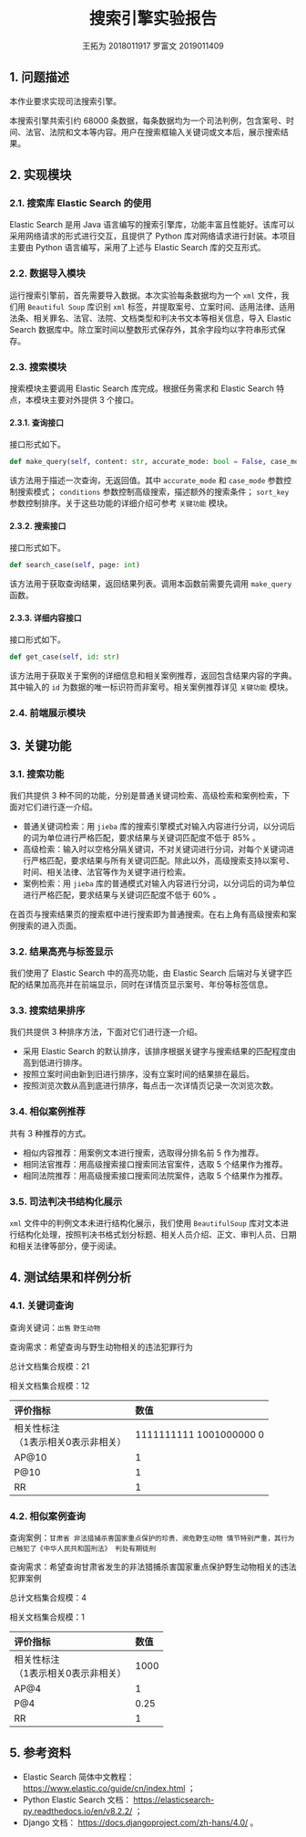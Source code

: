# <center>搜索引擎实验报告</center>
<center>王拓为 2018011917  罗富文 2019011409</center>

## 1. 问题描述
本作业要求实现司法搜索引擎。

本搜索引擎共索引约 68000 条数据，每条数据均为一个司法判例，包含案号、时间、法官、法院和文本等内容。用户在搜索框输入关键词或文本后，展示搜索结果。

## 2. 实现模块
### 2.1. 搜索库 Elastic Search 的使用
Elastic Search 是用 Java 语言编写的搜索引擎库，功能丰富且性能好。该库可以采用网络请求的形式进行交互，且提供了 Python 库对网络请求进行封装。本项目主要由 Python 语言编写，采用了上述与 Elastic Search 库的交互形式。

### 2.2. 数据导入模块
运行搜索引擎前，首先需要导入数据。本次实验每条数据均为一个 `xml` 文件，我们用 `Beautiful Soup` 库识别 `xml` 标签，并提取案号、立案时间、适用法律、适用法条、相关罪名、法官、法院、文档类型和判决书文本等相关信息，导入 Elastic Search 数据库中。除立案时间以整数形式保存外，其余字段均以字符串形式保存。

### 2.3. 搜索模块
搜索模块主要调用 Elastic Search 库完成。根据任务需求和 Elastic Search 特点，本模块主要对外提供 3 个接口。

#### 2.3.1. 查询接口
接口形式如下。

```python
def make_query(self, content: str, accurate_mode: bool = False, case_mode: bool = False, conditions: dict = dict(), sort_key: str = '')
```

该方法用于描述一次查询，无返回值。其中 `accurate_mode` 和 `case_mode` 参数控制搜索模式； `conditions` 参数控制高级搜索，描述额外的搜索条件； `sort_key` 参数控制排序。关于这些功能的详细介绍可参考 `关键功能` 模块。

#### 2.3.2. 搜索接口
接口形式如下。

```python
def search_case(self, page: int)
```

该方法用于获取查询结果，返回结果列表。调用本函数前需要先调用 `make_query` 函数。

#### 2.3.3. 详细内容接口
接口形式如下。

```python
def get_case(self, id: str)
```

该方法用于获取关于案例的详细信息和相关案例推荐，返回包含结果内容的字典。其中输入的 `id` 为数据的唯一标识符而非案号。相关案例推荐详见 `关键功能` 模块。

### 2.4. 前端展示模块

## 3. 关键功能
### 3.1. 搜索功能
我们共提供 3 种不同的功能，分别是普通关键词检索、高级检索和案例检索，下面对它们进行逐一介绍。

 - 普通关键词检索：用 `jieba` 库的搜索引擎模式对输入内容进行分词，以分词后的词为单位进行严格匹配，要求结果与关键词匹配度不低于 85% 。
 - 高级检索：输入时以空格分隔关键词，不对关键词进行分词，对每个关键词进行严格匹配，要求结果与所有关键词匹配。除此以外，高级搜索支持以案号、时间、相关法律、法官等作为关键字进行检索。
 - 案例检索：用 `jieba` 库的普通模式对输入内容进行分词，以分词后的词为单位进行严格匹配，要求结果与关键词匹配度不低于 60% 。

在首页与搜索结果页的搜索框中进行搜索即为普通搜索。在右上角有高级搜索和案例搜索的进入页面。

### 3.2. 结果高亮与标签显示
我们使用了 Elastic Search 中的高亮功能，由 Elastic Search 后端对与关键字匹配的结果加高亮并在前端显示，同时在详情页显示案号、年份等标签信息。

### 3.3. 搜索结果排序
我们共提供 3 种排序方法，下面对它们进行逐一介绍。

 - 采用 Elastic Search 的默认排序，该排序根据关键字与搜索结果的匹配程度由高到低进行排序。
 - 按照立案时间由新到旧进行排序，没有立案时间的结果排在最后。
 - 按照浏览次数从高到底进行排序，每点击一次详情页记录一次浏览次数。

### 3.4. 相似案例推荐
共有 3 种推荐的方式。

 - 相似内容推荐：用案例文本进行搜索，选取得分排名前 5 作为推荐。
 - 相同法官推荐：用高级搜索接口搜索同法官案件，选取 5 个结果作为推荐。
 - 相同法院推荐：用高级搜索接口搜索同法院案件，选取 5 个结果作为推荐。

### 3.5. 司法判决书结构化展示
`xml` 文件中的判例文本未进行结构化展示，我们使用 `BeautifulSoup` 库对文本进行结构化处理，按照判决书格式划分标题、相关人员介绍、正文、审判人员、日期和相关法律等部分，便于阅读。

## 4. 测试结果和样例分析
### 4.1. 关键词查询
查询关键词：`出售` `野生动物`

查询需求：希望查询与野生动物相关的违法犯罪行为

总计文档集合规模：21

相关文档集合规模：12

|评价指标|数值|
|:---|:---|
|相关性标注<br>（1表示相关0表示非相关）|1111111111 1001000000 0|
|AP@10|1|
|P@10|1|
|RR|1|

### 4.2. 相似案例查询
查询案例：`甘肃省 非法猎捕杀害国家重点保护的珍贵、濒危野生动物 情节特别严重，其行为已触犯了《中华人民共和国刑法》 判处有期徒刑`

查询需求：希望查询甘肃省发生的非法猎捕杀害国家重点保护野生动物相关的违法犯罪案例

总计文档集合规模：4

相关文档集合规模：1

|评价指标|数值|
|:---|:---|
|相关性标注<br>（1表示相关0表示非相关）|1000|
|AP@4|1|
|P@4|0.25|
|RR|1|

## 5. 参考资料
 - Elastic Search 简体中文教程： https://www.elastic.co/guide/cn/index.html ；
 - Python Elastic Search 文档： https://elasticsearch-py.readthedocs.io/en/v8.2.2/ ；
 - Django 文档： https://docs.djangoproject.com/zh-hans/4.0/ 。
